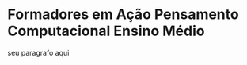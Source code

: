 <!DOCTYPE html> 

<html lang="pt-BR">  
<head>  
 <meta charset="UTF-8"> 

 <title>Formadores em Ação</title>  
</head>
<body>  
  <h1> Formadores em Ação Pensamento Computacional Ensino Médio </h1>  
  <p>seu paragrafo aqui</p>  
</body> 

 </html>
